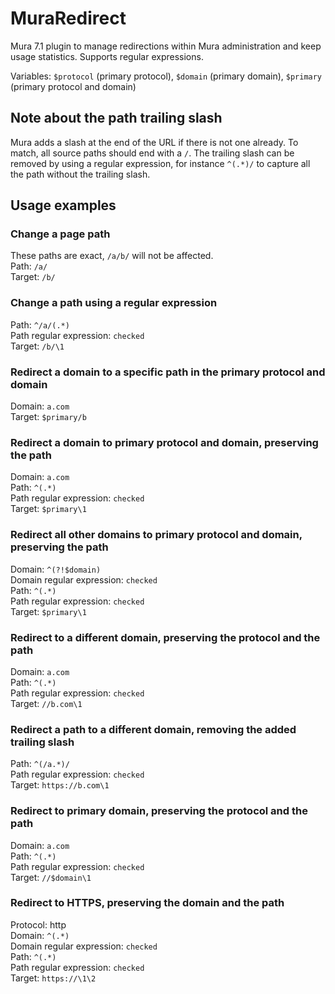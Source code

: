 # MuraRedirect

Mura 7.1 plugin to manage redirections within Mura administration and keep usage statistics.
Supports regular expressions.

Variables: `$protocol` (primary protocol), `$domain` (primary domain), `$primary` (primary protocol and domain)

## Note about the path trailing slash
Mura adds a slash at the end of the URL if there is not one already.
To match, all source paths should end with a `/`.
The trailing slash can be removed by using a regular expression,
for instance `^(.*)/` to capture all the path without the trailing slash.

## Usage examples

### Change a page path
These paths are exact, `/a/b/` will not be affected.  
Path: `/a/`  
Target: `/b/`

### Change a path using a regular expression
Path: `^/a/(.*)`  
Path regular expression: `checked`  
Target: `/b/\1`

### Redirect a domain to a specific path in the primary protocol and domain
Domain: `a.com`  
Target: `$primary/b`

### Redirect a domain to primary protocol and domain, preserving the path
Domain: `a.com`  
Path: `^(.*)`  
Path regular expression: `checked`  
Target: `$primary\1`

### Redirect all other domains to primary protocol and domain, preserving the path
Domain: `^(?!$domain)`  
Domain regular expression: `checked`  
Path: `^(.*)`  
Path regular expression: `checked`  
Target: `$primary\1`

### Redirect to a different domain, preserving the protocol and the path
Domain: `a.com`  
Path: `^(.*)`  
Path regular expression: `checked`  
Target: `//b.com\1`

### Redirect a path to a different domain, removing the added trailing slash
Path: `^(/a.*)/`  
Path regular expression: `checked`  
Target: `https://b.com\1`

### Redirect to primary domain, preserving the protocol and the path
Domain: `a.com`  
Path: `^(.*)`  
Path regular expression: `checked`  
Target: `//$domain\1`

### Redirect to HTTPS, preserving the domain and the path
Protocol: http  
Domain: `^(.*)`  
Domain regular expression: `checked`  
Path: `^(.*)`  
Path regular expression: `checked`  
Target: `https://\1\2`
